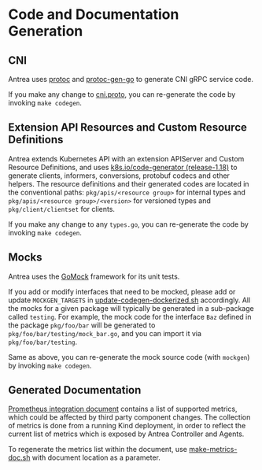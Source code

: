 # Code and Documentation Generation

## CNI

Antrea uses [protoc](https://github.com/protocolbuffers/protobuf) and [protoc-gen-go](
https://github.com/golang/protobuf) to generate CNI gRPC service code.

If you make any change to [cni.proto](https://github.com/antrea-io/antrea/blob/v1.14.0/pkg/apis/cni/v1beta1/cni.proto), you can
re-generate the code by invoking `make codegen`.

## Extension API Resources and Custom Resource Definitions

Antrea extends Kubernetes API with an extension APIServer and Custom Resource Definitions, and uses
[k8s.io/code-generator
(release-1.18)](https://github.com/kubernetes/code-generator/tree/release-1.18) to generate clients,
informers, conversions, protobuf codecs and other helpers. The resource definitions and their
generated codes are located in the conventional paths: `pkg/apis/<resource group>` for internal
types and `pkg/apis/<resource group>/<version>` for versioned types and `pkg/client/clientset` for
clients.

If you make any change to any `types.go`, you can re-generate the code by invoking `make codegen`.

## Mocks

Antrea uses the [GoMock](https://github.com/uber-go/mock) framework for its unit tests.

If you add or modify interfaces that need to be mocked, please add or update `MOCKGEN_TARGETS` in
[update-codegen-dockerized.sh](https://github.com/antrea-io/antrea/blob/v1.14.0/hack/update-codegen-dockerized.sh) accordingly. All the mocks for a
given package will typically be generated in a sub-package called `testing`. For example, the mock
code for the interface `Baz` defined in the package `pkg/foo/bar` will be generated to
`pkg/foo/bar/testing/mock_bar.go`, and you can import it via `pkg/foo/bar/testing`.

Same as above, you can re-generate the mock source code (with `mockgen`) by invoking `make codegen`.

## Generated Documentation

[Prometheus integration document](../prometheus-integration.md) contains a list
of supported metrics, which could be affected by third party component
changes. The collection of metrics is done from a running Kind deployment, in
order to reflect the current list of metrics which is exposed by Antrea
Controller and Agents.

To regenerate the metrics list within the document, use [make-metrics-doc.sh](https://github.com/antrea-io/antrea/blob/v1.14.0/hack/make-metrics-doc.sh)
with document location as a parameter.
